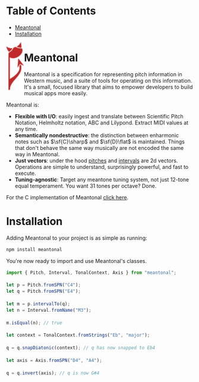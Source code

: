 # Table of Contents

- [Meantonal](#meantonal)
- [Installation](#installation)

<img align="left" src="/logo.svg" width="48">
  
# Meantonal

Meantonal is a specification for representing pitch information in Western music, and a suite of tools for operating on this information. It's a small, focused library that aims to empower developers to build musical apps more easily.

Meantonal is:

- **Flexible with I/O**: easily ingest and translate between Scientific Pitch Notation, Helmholtz notation, ABC and Lilypond. Extract MIDI values at any time.
- **Semantically nondestructive**: the distinction between enharmonic notes such as $\sf{C}\sharp$ and $\sf{D}\flat$ is maintained. Things that don't behave the same way musically are not encoded the same way in Meantonal.
- **Just vectors**: under the hood [pitches](https://meantonal.org/learn/pitch/) and [intervals](https://meantonal.org/learn/intervals/) are 2d vectors. Operations are simple to understand, surprisingly powerful, and fast to execute.
- **Tuning-agnostic**: Target any meantone tuning system, not just 12-tone equal temperament. You want 31 tones per octave? Done.

For the C implementation of Meantonal [click here](https://github.com/meantonal/meantonal-c).

# Installation

Adding Meantonal to your project is as simple as running:

```bash
npm install meantonal
```

You're now ready to import and use Meantonal's classes.

```ts
import { Pitch, Interval, TonalContext, Axis } from "meantonal";

let p = Pitch.fromSPN("C4");
let q = Pitch.fromSPN("E4");

let m = p.intervalTo(q);
let n = Interval.fromName("M3");

m.isEqual(n); // true

let context = TonalContext.fromStrings("Eb", "major");

q = q.snapDiatonic(context); // q has now snapped to Eb4

let axis = Axis.fromSPN("D4", "A4");

q = q.invert(axis); // q is now G#4
```
